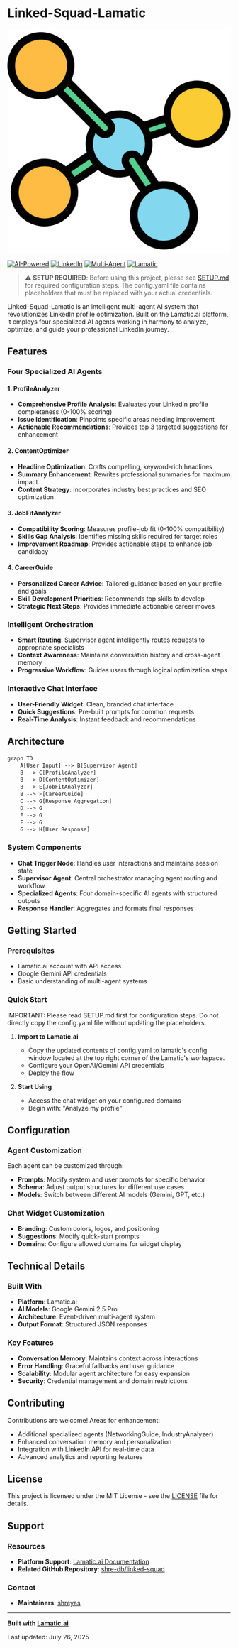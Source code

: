 # Linked-Squad-Lamatic

![logo](./assets/linked-squad.png)

[![AI-Powered](https://img.shields.io/badge/AI-Powered-blue)](https://lamatic.ai)
[![LinkedIn](https://img.shields.io/badge/LinkedIn-Optimization-0077B5)](https://linkedin.com)
[![Multi-Agent](https://img.shields.io/badge/Multi--Agent-System-green)](https://github.com)
[![Lamatic](https://img.shields.io/badge/Lamatic.ai-Integration-orange)](https://lamatic.ai)

> **⚠️ SETUP REQUIRED**: Before using this project, please see [SETUP.md](SETUP.md) for required configuration steps. The config.yaml file contains placeholders that must be replaced with your actual credentials.

Linked-Squad-Lamatic is an intelligent multi-agent AI system that revolutionizes LinkedIn profile optimization. Built on the Lamatic.ai platform, it employs four specialized AI agents working in harmony to analyze, optimize, and guide your professional LinkedIn journey.

## Features

### **Four Specialized AI Agents**

#### 1. **ProfileAnalyzer**
- **Comprehensive Profile Analysis**: Evaluates your LinkedIn profile completeness (0-100% scoring)
- **Issue Identification**: Pinpoints specific areas needing improvement
- **Actionable Recommendations**: Provides top 3 targeted suggestions for enhancement

#### 2. **ContentOptimizer**
- **Headline Optimization**: Crafts compelling, keyword-rich headlines
- **Summary Enhancement**: Rewrites professional summaries for maximum impact
- **Content Strategy**: Incorporates industry best practices and SEO optimization

#### 3. **JobFitAnalyzer**
- **Compatibility Scoring**: Measures profile-job fit (0-100% compatibility)
- **Skills Gap Analysis**: Identifies missing skills required for target roles
- **Improvement Roadmap**: Provides actionable steps to enhance job candidacy

#### 4. **CareerGuide**
- **Personalized Career Advice**: Tailored guidance based on your profile and goals
- **Skill Development Priorities**: Recommends top skills to develop
- **Strategic Next Steps**: Provides immediate actionable career moves

### **Intelligent Orchestration**
- **Smart Routing**: Supervisor agent intelligently routes requests to appropriate specialists
- **Context Awareness**: Maintains conversation history and cross-agent memory
- **Progressive Workflow**: Guides users through logical optimization steps

### **Interactive Chat Interface**
- **User-Friendly Widget**: Clean, branded chat interface
- **Quick Suggestions**: Pre-built prompts for common requests
- **Real-Time Analysis**: Instant feedback and recommendations

## Architecture

```mermaid
graph TD
    A[User Input] --> B[Supervisor Agent]
    B --> C[ProfileAnalyzer]
    B --> D[ContentOptimizer]
    B --> E[JobFitAnalyzer]
    B --> F[CareerGuide]
    C --> G[Response Aggregation]
    D --> G
    E --> G
    F --> G
    G --> H[User Response]
```

### **System Components**

- **Chat Trigger Node**: Handles user interactions and maintains session state
- **Supervisor Agent**: Central orchestrator managing agent routing and workflow
- **Specialized Agents**: Four domain-specific AI agents with structured outputs
- **Response Handler**: Aggregates and formats final responses

## Getting Started

### Prerequisites
- Lamatic.ai account with API access
- Google Gemini API credentials
- Basic understanding of multi-agent systems

### Quick Start

IMPORTANT: Please read SETUP.md first for configuration steps. Do not directly copy the config.yaml file without updating the placeholders.

1. **Import to Lamatic.ai**
   - Copy the updated contents of config.yaml to lamatic's config window located at the top right corner of the Lamatic's workspace.
   - Configure your OpenAI/Gemini API credentials
   - Deploy the flow

2. **Start Using**
   - Access the chat widget on your configured domains
   - Begin with: "Analyze my profile"


## Configuration

### **Agent Customization**
Each agent can be customized through:
- **Prompts**: Modify system and user prompts for specific behavior
- **Schema**: Adjust output structures for different use cases
- **Models**: Switch between different AI models (Gemini, GPT, etc.)

### **Chat Widget Customization**
- **Branding**: Custom colors, logos, and positioning
- **Suggestions**: Modify quick-start prompts
- **Domains**: Configure allowed domains for widget display


## Technical Details

### **Built With**
- **Platform**: Lamatic.ai
- **AI Models**: Google Gemini 2.5 Pro
- **Architecture**: Event-driven multi-agent system
- **Output Format**: Structured JSON responses

### **Key Features**
- **Conversation Memory**: Maintains context across interactions
- **Error Handling**: Graceful fallbacks and user guidance
- **Scalability**: Modular agent architecture for easy expansion
- **Security**: Credential management and domain restrictions

## Contributing

Contributions are welcome! Areas for enhancement:
- Additional specialized agents (NetworkingGuide, IndustryAnalyzer)
- Enhanced conversation memory and personalization
- Integration with LinkedIn API for real-time data
- Advanced analytics and reporting features

## License

This project is licensed under the MIT License - see the [LICENSE](LICENSE) file for details.

## Support

### **Resources**
- **Platform Support**: [Lamatic.ai Documentation](https://lamatic.ai/docs)
- **Related GitHub Repository**: [shre-db/linked-squad](https://github.com/shre-db/linked-squad)

### Contact
- **Maintainers**: [shreyas](shreyasdb99@gmail.com)

---

**Built with [Lamatic.ai](https://lamatic.ai/)**

Last updated: July 26, 2025